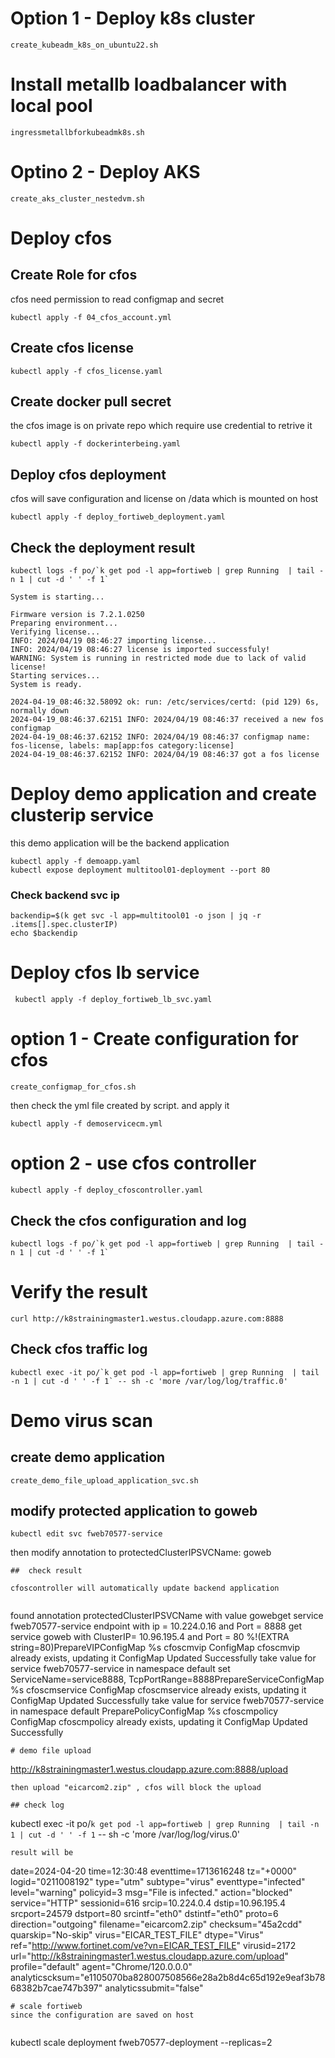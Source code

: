 # Option 1 - Deploy k8s cluster

```
create_kubeadm_k8s_on_ubuntu22.sh
```

# Install metallb loadbalancer with local pool

```
ingressmetallbforkubeadmk8s.sh
```

# Optino 2 - Deploy AKS

```
create_aks_cluster_nestedvm.sh
```

# Deploy cfos

## Create Role for cfos 
cfos need permission to read configmap and secret 

```
kubectl apply -f 04_cfos_account.yml 
```
## Create cfos license 

```
kubectl apply -f cfos_license.yaml
```

## Create docker pull secret

the cfos image is on private repo which require use credential to retrive it

```
kubectl apply -f dockerinterbeing.yaml 
```

## Deploy cfos deployment

cfos will save configuration and license on /data which is mounted on host 
```
kubectl apply -f deploy_fortiweb_deployment.yaml
```

## Check the deployment result

```
kubectl logs -f po/`k get pod -l app=fortiweb | grep Running  | tail -n 1 | cut -d ' ' -f 1` 

System is starting...

Firmware version is 7.2.1.0250
Preparing environment...
Verifying license...
INFO: 2024/04/19 08:46:27 importing license...
INFO: 2024/04/19 08:46:27 license is imported successfuly!
WARNING: System is running in restricted mode due to lack of valid license!
Starting services...
System is ready.

2024-04-19_08:46:32.58092 ok: run: /etc/services/certd: (pid 129) 6s, normally down
2024-04-19_08:46:37.62151 INFO: 2024/04/19 08:46:37 received a new fos configmap
2024-04-19_08:46:37.62152 INFO: 2024/04/19 08:46:37 configmap name: fos-license, labels: map[app:fos category:license]
2024-04-19_08:46:37.62152 INFO: 2024/04/19 08:46:37 got a fos license
```
# Deploy demo application and create clusterip service  

this demo application will be the backend application 

```
kubectl apply -f demoapp.yaml
kubectl expose deployment multitool01-deployment --port 80
```
### Check backend svc ip
```
backendip=$(k get svc -l app=multitool01 -o json | jq -r .items[].spec.clusterIP)
echo $backendip

```

# Deploy cfos lb service

```
 kubectl apply -f deploy_fortiweb_lb_svc.yaml
```
# option 1 - Create configuration for cfos

```
create_configmap_for_cfos.sh
```

then check the yml file created by script. and apply it

```
kubectl apply -f demoservicecm.yml 
```
# option 2 - use cfos controller 

```
kubectl apply -f deploy_cfoscontroller.yaml
```

## Check the cfos configuration and log

```
kubectl logs -f po/`k get pod -l app=fortiweb | grep Running  | tail -n 1 | cut -d ' ' -f 1`
```

# Verify the result

```
curl http://k8strainingmaster1.westus.cloudapp.azure.com:8888

```
## Check cfos traffic log

```
kubectl exec -it po/`k get pod -l app=fortiweb | grep Running  | tail -n 1 | cut -d ' ' -f 1` -- sh -c 'more /var/log/log/traffic.0'
```
# Demo virus scan 

## create demo application 
```
create_demo_file_upload_application_svc.sh
```

## modify protected application to goweb

```
kubectl edit svc fweb70577-service
```
then modify annotation to 
protectedClusterIPSVCName: goweb
```
##  check result

cfoscontroller will automatically update backend application 


```
found annotation protectedClusterIPSVCName with value gowebget service fweb70577-service endpoint with ip = 10.224.0.16 and Port = 8888 
get service goweb with ClusterIP= 10.96.195.4 and Port = 80 
%!(EXTRA string=80)PrepareVIPConfigMap %s cfoscmvip
ConfigMap cfoscmvip already exists, updating it
ConfigMap Updated Successfully
take value for service fweb70577-service in namespace default
set ServiceName=service8888, TcpPortRange=8888PrepareServiceConfigMap %s cfoscmservice
ConfigMap cfoscmservice already exists, updating it
ConfigMap Updated Successfully
take value for service fweb70577-service in namespace default
PreparePolicyConfigMap %s cfoscmpolicy
ConfigMap cfoscmpolicy already exists, updating it
ConfigMap Updated Successfully
```
# demo file upload

```
http://k8strainingmaster1.westus.cloudapp.azure.com:8888/upload
```
then upload "eicarcom2.zip" , cfos will block the upload

## check log 
```
kubectl exec -it po/`k get pod -l app=fortiweb | grep Running  | tail -n 1 | cut -d ' ' -f 1` -- sh -c 'more /var/log/log/virus.0'
```
result will be 
```
date=2024-04-20 time=12:30:48 eventtime=1713616248 tz="+0000" logid="0211008192" type="utm" subtype="virus" eventtype="infected" level="warning" policyid=3 msg="File is infected." action="blocked" service="HTTP" sessionid=616 srcip=10.224.0.4 dstip=10.96.195.4 srcport=24579 dstport=80 srcintf="eth0" dstintf="eth0" proto=6 direction="outgoing" filename="eicarcom2.zip" checksum="45a2cdd" quarskip="No-skip" virus="EICAR_TEST_FILE" dtype="Virus" ref="http://www.fortinet.com/ve?vn=EICAR_TEST_FILE" virusid=2172 url="http://k8strainingmaster1.westus.cloudapp.azure.com/upload" profile="default" agent="Chrome/120.0.0.0" analyticscksum="e1105070ba828007508566e28a2b8d4c65d192e9eaf3b7868382b7cae747b397" analyticssubmit="false"
```
# scale fortiweb
since the configuration are saved on host


```
 kubectl scale deployment fweb70577-deployment --replicas=2
```
